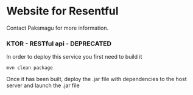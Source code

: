 # Website for Resentful

Contact Paksmagu for more information.

### KTOR - RESTful api - DEPRECATED

In order to deploy this service you first need to build it

```
mvn clean package
```

Once it has been built, deploy the .jar file with dependencies
to the host server and launch the .jar file

